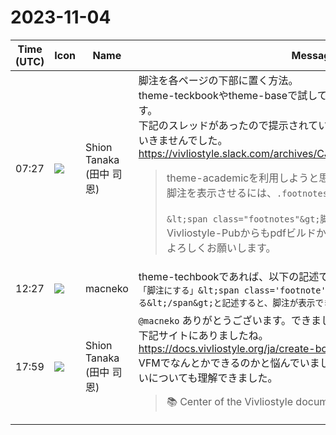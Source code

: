 # 2023-11-04

|Time (UTC)|Icon|Name|Message|
|---|---|---|---|
|07:27|![](https://avatars.slack-edge.com/2023-10-28/6103676782118_352af4a70932c9cb39c6_72.png)|Shion Tanaka (田中 司恩)|脚注を各ページの下部に置く方法。<br>theme-teckbookやtheme-baseで試しても文章の最後に脚注が追加されます。<br>下記のスレッドがあったので提示されていたCSSを追加してみましたがうまくいきませんでした。<br><https://vivliostyle.slack.com/archives/CJRP7PK6K/p1664351900728319><br><blockquote>theme-academicを利用しようと思っています。<br>脚注を表示させるには、`.footnotes` を使うのですよね?<br><br>```&lt;span class="footnotes"&gt;脚注にする文字列&lt;/span&gt; ```<br>Vivliostyle-Pubからもpdfビルドからもどちらも上手く行きません。<br>よろしくお願いします。</blockquote>|
|12:27|![](https://avatars.slack-edge.com/2023-09-21/5922063967686_3dabeee470fec264ead6_72.jpg)|macneko|theme-techbookであれば、以下の記述で実現できるはずです<br>```「脚注にする」&lt;span class='footnote'&gt;ここの脚注に表示する文章を記載する&lt;/span&gt;と記述すると、脚注が表示できる。```|
|17:59|![](https://avatars.slack-edge.com/2023-10-28/6103676782118_352af4a70932c9cb39c6_72.png)|Shion Tanaka (田中 司恩)|`@macneko` ありがとうございます。できました!<br>下記サイトにありましたね。<br><https://docs.vivliostyle.org/ja/create-book.html><br>VFMでなんとかできるのかと悩んでいました。あと、後注と脚注の挙動の違いについても理解できました。<br><blockquote>📚 Center of the Vivliostyle documentations</blockquote>|
